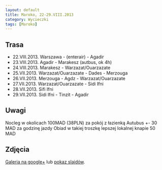```yaml
---
layout: default
title: Maroko, 22-29.VIII.2013
category: Wycieczki
tags: [Maroko]
---
```



Trasa
-----
 * 22.VIII.2013. Warszawa - (enterair) - Agadir
 * 23.VIII.2013. Agadir - Marakesz (autbus, ok 4h)
 * 24.VIII.2013. Marakesz - Warzazat/Ouarzazate
 * 25.VII.2013. Warzazat/Ouarzazate - Dades - Merzouga
 * 26.VII.2013. Merzouga - Agdz - Warzazat/Ouarzazate
 * 27.VII.2013. Warzazat/Ouarzazate - Sidi Ifni
 * 28.VII.2013. Sifi Ifni
 * 29.VII.2013. Sidi Ifni - Tinzit - Agadir

Uwagi
-----

Nocleg w okolicach 100MAD (38PLN) za pokój z łazienką
Autubus +- 30 MAD za godzinę jazdy
Obiad w takiej troszkę lepszej lokalnej knapie 50 MAD

Zdjęcia
-------

[Galeria na google+](https://plus.google.com/photos/+TomekKobyli%C5%84ski/albums/5918616816929926353) lub
[pokaz slajdów](https://plus.google.com/photos/+TomekKobyli%C5%84ski/albums/5918616816929926353/5918616825981275618?pid=5918616825981275618&oid=%2BTomekKobyli%C5%84ski).

